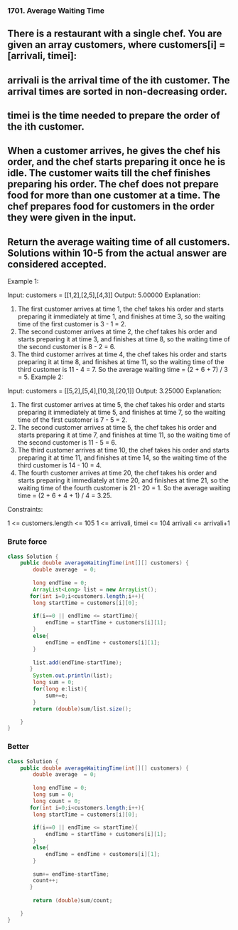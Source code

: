 ### 1701. Average Waiting Time


## There is a restaurant with a single chef. You are given an array customers, where customers[i] = [arrivali, timei]:

## arrivali is the arrival time of the ith customer. The arrival times are sorted in non-decreasing order.
## timei is the time needed to prepare the order of the ith customer.
## When a customer arrives, he gives the chef his order, and the chef starts preparing it once he is idle. The customer waits till the chef finishes preparing his order. The chef does not prepare food for more than one customer at a time. The chef prepares food for customers in the order they were given in the input.

## Return the average waiting time of all customers. Solutions within 10-5 from the actual answer are considered accepted.

Example 1:

Input: customers = [[1,2],[2,5],[4,3]]
Output: 5.00000
Explanation:
1) The first customer arrives at time 1, the chef takes his order and starts preparing it immediately at time 1, and finishes at time 3, so the waiting time of the first customer is 3 - 1 = 2.
2) The second customer arrives at time 2, the chef takes his order and starts preparing it at time 3, and finishes at time 8, so the waiting time of the second customer is 8 - 2 = 6.
3) The third customer arrives at time 4, the chef takes his order and starts preparing it at time 8, and finishes at time 11, so the waiting time of the third customer is 11 - 4 = 7.
So the average waiting time = (2 + 6 + 7) / 3 = 5.
Example 2:

Input: customers = [[5,2],[5,4],[10,3],[20,1]]
Output: 3.25000
Explanation:
1) The first customer arrives at time 5, the chef takes his order and starts preparing it immediately at time 5, and finishes at time 7, so the waiting time of the first customer is 7 - 5 = 2.
2) The second customer arrives at time 5, the chef takes his order and starts preparing it at time 7, and finishes at time 11, so the waiting time of the second customer is 11 - 5 = 6.
3) The third customer arrives at time 10, the chef takes his order and starts preparing it at time 11, and finishes at time 14, so the waiting time of the third customer is 14 - 10 = 4.
4) The fourth customer arrives at time 20, the chef takes his order and starts preparing it immediately at time 20, and finishes at time 21, so the waiting time of the fourth customer is 21 - 20 = 1.
So the average waiting time = (2 + 6 + 4 + 1) / 4 = 3.25.
 

Constraints:

1 <= customers.length <= 105
1 <= arrivali, timei <= 104
arrivali <= arrivali+1





### Brute force


```java
class Solution {
    public double averageWaitingTime(int[][] customers) {
        double average  = 0;
    
        long endTime = 0;
        ArrayList<Long> list = new ArrayList();
       for(int i=0;i<customers.length;i++){
        long startTime = customers[i][0];
        
        if(i==0 || endTime <= startTime){
            endTime = startTime + customers[i][1];
        }
        else{
            endTime = endTime + customers[i][1];
        }
        
        list.add(endTime-startTime);
       }
        System.out.println(list);
        long sum = 0;
        for(long e:list){
            sum+=e;
        }
        return (double)sum/list.size();

    }
}
```




### Better 

```java
class Solution {
    public double averageWaitingTime(int[][] customers) {
        double average  = 0;
    
        long endTime = 0;
        long sum = 0;
        long count = 0;
       for(int i=0;i<customers.length;i++){
        long startTime = customers[i][0];
        
        if(i==0 || endTime <= startTime){
            endTime = startTime + customers[i][1];
        }
        else{
            endTime = endTime + customers[i][1];
        }
        
        sum+= endTime-startTime;
        count++;
       }
        
        return (double)sum/count;

    }
}
```
